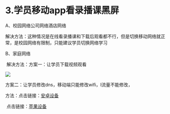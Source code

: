 # 3.学员移动app看录播课黑屏

A、校园网络公司网络酒店网络

解决方法：这种情况是在线看录播课和下载后观看都不行，但是切换移动网络就正常，是校园网络有限制，只能建议学员切换网络学习

B、家庭网络

​       解决方法：方案一：让学员下载视频观看

![](https://i.loli.net/2021/06/22/36D8S4abtUxCcvX.png)

 方案二：让学员修改dns，移动端只能修改wifi，l流量不能修改，

方法：点击链接：[安卓设备](http://confluence.koolearn-inc.com/pages/viewpage.action?pageId=50179635)

​            点击链接：[苹果设备](http://confluence.koolearn-inc.com/pages/viewpage.action?pageId=50179661)



